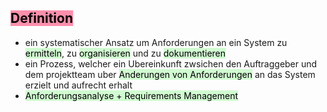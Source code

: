 
## <mark style="background: #FF5582A6;">Definition</mark>

- ein systematischer Ansatz um Anforderungen an ein System zu <mark style="background: #BBFABBA6;">ermitteln</mark>, zu <mark style="background: #BBFABBA6;">organisieren</mark> und zu <mark style="background: #BBFABBA6;">dokumentieren</mark>
- ein Prozess, welcher ein Ubereinkunft zwsichen den Auftraggeber und dem projektteam uber <mark style="background: #BBFABBA6;">Anderungen von Anforderungen</mark> an das System erzielt und aufrecht erhalt
- <mark style="background: #BBFABBA6;">Anforderungsanalyse + Requirements Management</mark>